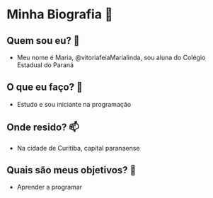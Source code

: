 # Minha Biografia 💞

## Quem sou eu? 👋
- Meu nome é Maria, @vitoriafeiaMarialinda, sou aluna do Colégio Estadual do Paraná

## O que eu faço? 🌱
- Estudo e sou iniciante na programação 

## Onde resido? 📫
- Na cidade de Curitiba, capital paranaense

## Quais são meus objetivos? 👀
- Aprender a programar 
